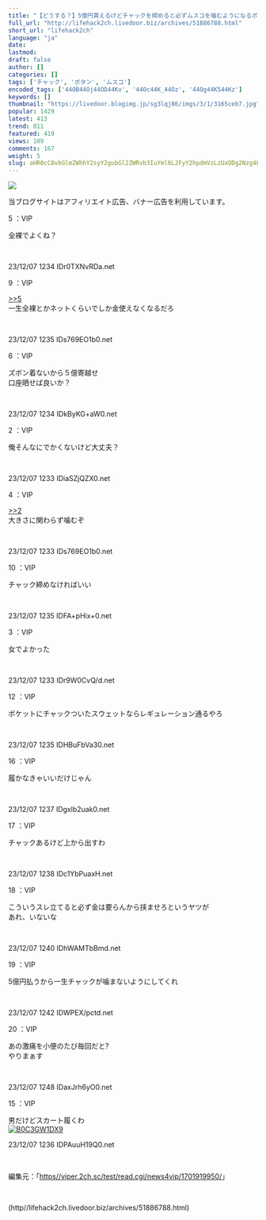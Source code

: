 ```yaml
---
title: "【どうする？】5億円貰えるけどチャックを締めると必ずムスコを噛むようになるボタン"
full_url: "http://lifehack2ch.livedoor.biz/archives/51886788.html"
short_url: "lifehack2ch"
language: "ja"
date: 
lastmod: 
draft: false
author: []
categories: []
tags: ['チャック', 'ボタン', 'ムスコ']
encoded_tags: ['44OB44Oj44OD44Kv', '44Oc44K_44Oz', '44Og44K544Kz']
keywords: []
thumbnail: "https://livedoor.blogimg.jp/sg3lqj86/imgs/3/1/3165ceb7.jpg"
popular: 1429
latest: 413
trend: 811
featured: 419
views: 109
comments: 167
weight: 5
slug: aHR0cC8vbGlmZWhhY2syY2gubGl2ZWRvb3IuYml6L2FyY2hpdmVzLzUxODg2Nzg4Lmh0bWw=
---
```


![](https://livedoor.blogimg.jp/sg3lqj86/imgs/3/1/3165ceb7.jpg)

<div><p>当ブログサイトはアフィリエイト広告、バナー広告を利用しています。</p><p class='t_name'>5 ：VIP</p> <p class='r2'>全裸でよくね？ </p><br><p>23/12/07 1234 IDr0TXNvRDa.net</p> <p class='t_name_res'>9 ：VIP</p> <p class='r4'><a href='#res_5'>>>5</a> <br> 一生全裸とかネットくらいでしか金使えなくなるだろ </p><br><p>23/12/07 1235 IDs769EO1b0.net</p> <p class='t_name'>6 ：VIP</p> <p class='r4'>ズボン着ないから５億寄越せ <br> 口座晒せば良いか？ </p><br><p>23/12/07 1234 IDkByKG+aW0.net</p> <p class='t_name'>2 ：VIP</p> <p class='r4'>俺そんなにでかくないけど大丈夫？ </p><br><p>23/12/07 1233 IDiaSZjQZX0.net</p> <p class='t_name_res'>4 ：VIP</p> <p class='r4'><a href='#res_2'>>>2</a> <br> 大きさに関わらず噛むぞ </p><br><p>23/12/07 1233 IDs769EO1b0.net</p> <p class='t_name'>10 ：VIP</p> <p class='r3'>チャック締めなければいい </p><br><p>23/12/07 1235 IDFA+pHix+0.net</p> <p class='t_name'>3 ：VIP</p> <p class='r4'>女でよかった </p><br><p>23/12/07 1233 IDr9W0CvQ/d.net</p> <p class='t_name'>12 ：VIP</p> <p class='r4'>ポケットにチャックついたスウェットならレギュレーション通るやろ </p><br><p>23/12/07 1235 IDHBuFbVa30.net</p> <p class='t_name'>16 ：VIP</p> <p class='r4'>履かなきゃいいだけじゃん </p><br><p>23/12/07 1237 IDgxlb2uak0.net</p> <p class='t_name'>17 ：VIP</p> <p class='r4'>チャックあるけど上から出すわ </p><br><p>23/12/07 1238 IDc1YbPuaxH.net</p> <p class='t_name'>18 ：VIP</p> <p class='r4'>こういうスレ立てると必ず金は要らんから挟ませろというヤツが <br> あれ、いないな </p><br><p>23/12/07 1240 IDhWAMTbBmd.net</p> <p class='t_name'>19 ：VIP</p> <p class='r4'>5億円払うから一生チャックが噛まないようにしてくれ </p><br><p>23/12/07 1242 IDWPEX/pctd.net</p> <p class='t_name'>20 ：VIP</p> <p class='r4'>あの激痛を小便のたび毎回だと? <br> やりまぁす </p><br><p>23/12/07 1248 IDaxJrh6yO0.net</p> <p class='t_name'>15 ：VIP</p> <p class='r2'>男だけどスカート履くわ<br><a href='https//www.amazon.co.jp/dp/B0C3GW1DX9/?tag=nishiky24-22' target='_blank'><img src='https//m.media-amazon.com/images/I/41B2ATY6ttL._SL500_.jpg' alt='B0C3GW1DX9' border='0'></a> </p><p>23/12/07 1236 IDPAuuH19Q0.net</p> <br><p class='p_url'>編集元：「<a href='https//viper.2ch.sc/test/read.cgi/news4vip/1701919950/' target='_blank'>https//viper.2ch.sc/test/read.cgi/news4vip/1701919950/</a>」</p> <br clear='all'></div>

(http//lifehack2ch.livedoor.biz/archives/51886788.html)
